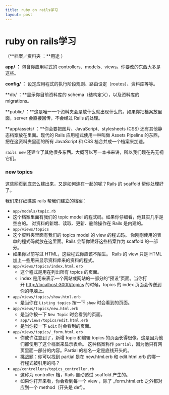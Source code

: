 ```yaml
---
title: ruby on rails学习
layout: post
---
```




# ruby on rails学习

（**档案／资料夹 ：**用途 ）

**app/ ：** 包含你应用程式的 controllers、models、views。你要改的东西大多是这些。

**config/ ：** 设定应用程式的执行阶段规则、路由设定（routes）、资料库等等。

**db/ ：**显示你目前资料库的 schema（结构定义），以及资料库的 migrations。

**public/ ：**这是唯一一个资料夹会是放什么就出现什么的。如果你把档案放里面，server 会直接回传，不会经过 Rails 的处理。

**app/assets/ ：**你会要把图片、JavaScript、stylesheets (CSS) 还有其他静态档案放在里面。现代的 Rails 应用程式使用一种叫做 Assets Pipeline 的东西，把在这资料夹里面的所有 JavaScript 和 CSS 档合并成一个档案来加速。

`rails new` 还建立了其他很多东西。大概可以写一本书来讲，所以我们现在先无视它们。



### new topics

这些网页到底怎么建出来，又是如何连在一起的呢？Rails 的 scaffold 帮你处理好了。

我们来仔细瞧瞧 rails 帮我们建立的档案：

- `app/models/topic.rb`
- 这个档案里面有我们的 topic model 的程式码。如果你仔细看，他其实几乎是空白的。 对资料的新增、读取、更新、删除操作在 Rails 是内建的。
- `app/views/topics`
- 这个资料夹里面有我们的 topics model 的 view 的程式码。 你刚刚使用的表单的程式码就放在这里面。Rails 会帮你建好这些档案作为 scaffold 的一部分。
- 如果你以前写过 HTML，这些程式你应该不陌生。 Rails 的 view 只是 HTML 加上一些用来显示资料库来的资料的程式。
- `app/views/topics/index.html.erb`
  - 这个程式是用在列出所有 topics 的页面。
  - index 是用来表示一个网站或网站的一部分的“预设”页面。当你打开 [http://localhost:3000/topics](http://localhost:3000/topics) 的时候，topics 的 index 页面会传送到你的电脑上。 
- `app/views/topics/show.html.erb`
  - 是当你在 `Listing topics` 按一下 `show` 时会看到的页面。 
- `app/views/topics/new.html.erb`
  - 是当你按一下 `New Topic` 时会看到的页面。
  - `app/views/topics/edit.html.erb`
  - 是当你按一下 `Edit` 时会看到的页面。 
- `app/views/topics/_form.html.erb`
  - 你或许注意到了，新增 topic 和编辑 topics 的页面长得很像。这是因为他们都使用了这个档案来显示表单。 这种档案称作 `partial`，因为他只有网页里面一部分的内容。Partial 的档名一定是底线开头的。 
  - 挑战题：你可以找到 partial 是在 new.html.erb 和 edit.html.erb 的哪一行程式被引用的吗？ 
- `app/controllers/topics_controller.rb`
  - 这称为 controller 档，Rails 自动透过 scaffold 产生的。
  - 如果你打开来看，你会看到每一个 view ，除了 _form.html.erb 之外都对应到一个 method（开头是 def）。